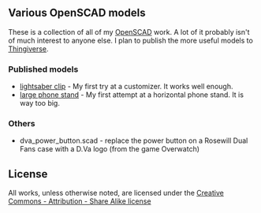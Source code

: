 ## Various OpenSCAD models

These is a collection of all of my [OpenSCAD](http://www.openscad.org/) work.
A lot of it probably isn't of much interest to anyone else.
I plan to publish the more useful models to [Thingiverse](http://www.thingiverse.com/joshuaf/about).

### Published models

- [lightsaber clip](http://www.thingiverse.com/thing:1289564) - My first try at
a customizer. It works well enough.
- [large phone stand](http://www.thingiverse.com/thing:1289600) - My first attempt
at a horizontal phone stand. It is way too big.

### Others

- dva_power_button.scad - replace the power button on a Rosewill Dual Fans case with a D.Va logo (from the game Overwatch)


## License

All works, unless otherwise noted, are licensed under the
[Creative Commons - Attribution - Share Alike license](http://creativecommons.org/licenses/by-sa/3.0/)
